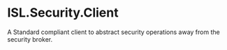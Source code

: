 # ISL.Security.Client

A Standard compliant client to abstract security operations away from the security broker.  
